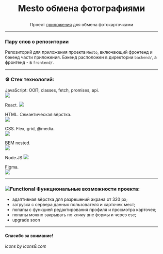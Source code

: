 # <p align="center">Mesto обмена фотографиями</p>

<p align="center">Проект <a href="https://malykhs.nomoredomains.rocks/">приложения</a> для обмена фотокарточками</p>

---

### Пару слов о репозитории
Репозиторий для приложения проекта `Mesto`, включающий фронтенд и бэкенд части приложения. Бэкенд расположен в директории `backend/`, а фронтенд - в `frontend/`.

---

 ### ⚙️  Стек технологий:
JavaScript: ООП, classes, fetch, promises, api.  
<img src="https://img.icons8.com/color/38/000000/javascript--v1.png"/>

React.
 <img src="https://img.icons8.com/ultraviolet/38/000000/react--v1.png"/>

HTML. Семантическая вёрстка.  
 <img src="https://img.icons8.com/color/36/000000/html-5--v1.png"/>  
 
 CSS. Flex, grid, @media.  
 <img src="https://img.icons8.com/color/36/000000/css3.png"/>  

 BEM nested.  
 <img src="https://img.icons8.com/office/30/000000/plugin.png"/>
 
Node.JS
 <img src="https://img.icons8.com/color/38/000000/nodejs.png"/>

Figma.  
 <img src="https://img.icons8.com/color/32/000000/figma--v1.png"/>

---

### ![Functional](https://img.icons8.com/ios-glyphs/25/000000/mechanistic-analysis.png) Функциональные возможности проекта:

- адаптивная вёрстка для разрешений экрана от 320 px;
- загрузка с сервера данных пользователя и карточек мест;
- попапы с функцией редактирования профиля и просмотра карточек;
- попапы можно закрывать по клику вне формы и через esc;
- upgrade soon

---

#### Спасибо за внимание!  
_icons by icons8.com_
